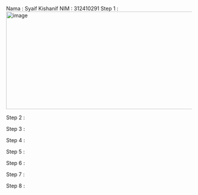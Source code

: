 Nama : Syaif Kishanif
NIM : 312410291
Step 1 :
<img width="916" height="266" alt="image" src="https://github.com/user-attachments/assets/ded700a2-9f3d-415b-bf9a-49025ba7ff8e" />

Step 2 :
 

Step 3 :
 



Step 4 : 

Step 5 : 




Step 6 :
 

Step 7 :
 

Step 8 :
 

